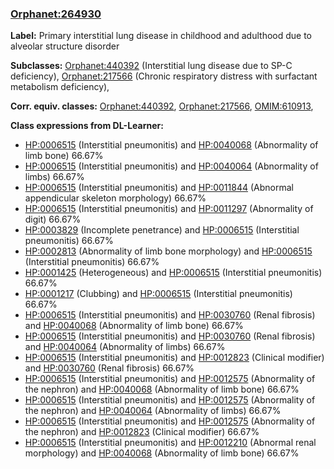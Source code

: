 
### [Orphanet:264930](http://www.orpha.net/ORDO/Orphanet_264930)
**Label:** Primary interstitial lung disease in childhood and adulthood due to alveolar structure disorder

**Subclasses:** [Orphanet:440392](http://www.orpha.net/ORDO/Orphanet_440392) (Interstitial lung disease due to SP-C deficiency), [Orphanet:217566](http://www.orpha.net/ORDO/Orphanet_217566) (Chronic respiratory distress with surfactant metabolism deficiency), 

**Corr. equiv. classes:** [Orphanet:440392](http://www.orpha.net/ORDO/Orphanet_440392), [Orphanet:217566](http://www.orpha.net/ORDO/Orphanet_217566), [OMIM:610913](http://purl.obolibrary.org/obo/OMIM_610913), 

**Class expressions from DL-Learner:**

- [HP:0006515](http://purl.obolibrary.org/obo/HP_0006515) (Interstitial pneumonitis) and [HP:0040068](http://purl.obolibrary.org/obo/HP_0040068) (Abnormality of limb bone) 66.67%
- [HP:0006515](http://purl.obolibrary.org/obo/HP_0006515) (Interstitial pneumonitis) and [HP:0040064](http://purl.obolibrary.org/obo/HP_0040064) (Abnormality of limbs) 66.67%
- [HP:0006515](http://purl.obolibrary.org/obo/HP_0006515) (Interstitial pneumonitis) and [HP:0011844](http://purl.obolibrary.org/obo/HP_0011844) (Abnormal appendicular skeleton morphology) 66.67%
- [HP:0006515](http://purl.obolibrary.org/obo/HP_0006515) (Interstitial pneumonitis) and [HP:0011297](http://purl.obolibrary.org/obo/HP_0011297) (Abnormality of digit) 66.67%
- [HP:0003829](http://purl.obolibrary.org/obo/HP_0003829) (Incomplete penetrance) and [HP:0006515](http://purl.obolibrary.org/obo/HP_0006515) (Interstitial pneumonitis) 66.67%
- [HP:0002813](http://purl.obolibrary.org/obo/HP_0002813) (Abnormality of limb bone morphology) and [HP:0006515](http://purl.obolibrary.org/obo/HP_0006515) (Interstitial pneumonitis) 66.67%
- [HP:0001425](http://purl.obolibrary.org/obo/HP_0001425) (Heterogeneous) and [HP:0006515](http://purl.obolibrary.org/obo/HP_0006515) (Interstitial pneumonitis) 66.67%
- [HP:0001217](http://purl.obolibrary.org/obo/HP_0001217) (Clubbing) and [HP:0006515](http://purl.obolibrary.org/obo/HP_0006515) (Interstitial pneumonitis) 66.67%
- [HP:0006515](http://purl.obolibrary.org/obo/HP_0006515) (Interstitial pneumonitis) and [HP:0030760](http://purl.obolibrary.org/obo/HP_0030760) (Renal fibrosis) and [HP:0040068](http://purl.obolibrary.org/obo/HP_0040068) (Abnormality of limb bone) 66.67%
- [HP:0006515](http://purl.obolibrary.org/obo/HP_0006515) (Interstitial pneumonitis) and [HP:0030760](http://purl.obolibrary.org/obo/HP_0030760) (Renal fibrosis) and [HP:0040064](http://purl.obolibrary.org/obo/HP_0040064) (Abnormality of limbs) 66.67%
- [HP:0006515](http://purl.obolibrary.org/obo/HP_0006515) (Interstitial pneumonitis) and [HP:0012823](http://purl.obolibrary.org/obo/HP_0012823) (Clinical modifier) and [HP:0030760](http://purl.obolibrary.org/obo/HP_0030760) (Renal fibrosis) 66.67%
- [HP:0006515](http://purl.obolibrary.org/obo/HP_0006515) (Interstitial pneumonitis) and [HP:0012575](http://purl.obolibrary.org/obo/HP_0012575) (Abnormality of the nephron) and [HP:0040068](http://purl.obolibrary.org/obo/HP_0040068) (Abnormality of limb bone) 66.67%
- [HP:0006515](http://purl.obolibrary.org/obo/HP_0006515) (Interstitial pneumonitis) and [HP:0012575](http://purl.obolibrary.org/obo/HP_0012575) (Abnormality of the nephron) and [HP:0040064](http://purl.obolibrary.org/obo/HP_0040064) (Abnormality of limbs) 66.67%
- [HP:0006515](http://purl.obolibrary.org/obo/HP_0006515) (Interstitial pneumonitis) and [HP:0012575](http://purl.obolibrary.org/obo/HP_0012575) (Abnormality of the nephron) and [HP:0012823](http://purl.obolibrary.org/obo/HP_0012823) (Clinical modifier) 66.67%
- [HP:0006515](http://purl.obolibrary.org/obo/HP_0006515) (Interstitial pneumonitis) and [HP:0012210](http://purl.obolibrary.org/obo/HP_0012210) (Abnormal renal morphology) and [HP:0040068](http://purl.obolibrary.org/obo/HP_0040068) (Abnormality of limb bone) 66.67%


